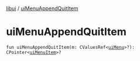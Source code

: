 [libui](README.md) / [uiMenuAppendQuitItem](ui-menu-append-quit-item.md)

# uiMenuAppendQuitItem

`fun uiMenuAppendQuitItem(m: CValuesRef<`[`uiMenu`](ui-menu.md)`>?): CPointer<`[`uiMenuItem`](ui-menu-item.md)`>?`

